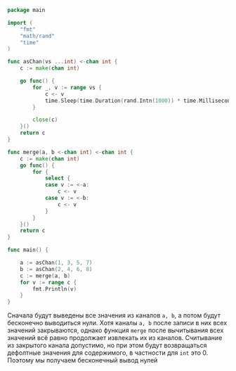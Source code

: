 ```go
package main

import (
	"fmt"
	"math/rand"
	"time"
)

func asChan(vs ...int) <-chan int {
	c := make(chan int)

	go func() {
		for _, v := range vs {
			c <- v
			time.Sleep(time.Duration(rand.Intn(1000)) * time.Millisecond)
		}

		close(c)
	}()
	return c
}

func merge(a, b <-chan int) <-chan int {
	c := make(chan int)
	go func() {
		for {
			select {
			case v := <-a:
				c <- v
			case v := <-b:
				c <- v
			}
		}
	}()
	return c
}

func main() {

	a := asChan(1, 3, 5, 7)
	b := asChan(2, 4, 6, 8)
	c := merge(a, b)
	for v := range c {
		fmt.Println(v)
	}
}

```
Сначала будут выведены все значения из каналов `a, b`, а потом будут бесконечно выводиться нули.
Хотя каналы `a, b` после записи в них всех значений закрываются, однако функция `merge` после вычитывания всех значений всё равно продолжает извлекать их из каналов. Считывание из закрытого канала допустимо, но при этом будут возвращаться дефолтные значения для содержимого, в частности для `int` это 0. 
Поэтому мы получаем бесконечный вывод нулей